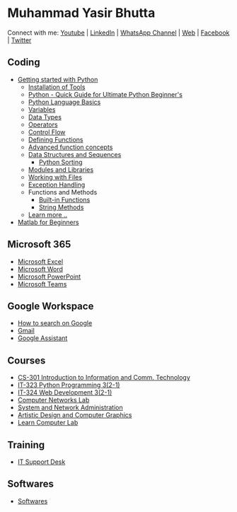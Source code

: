 # Muhammad Yasir Bhutta

Connect with me: [Youtube](https://www.youtube.com/yasirbhutta) \| [LinkedIn](https://www.linkedin.com/in/yasirbhutta/) \| [WhatsApp Channel](https://whatsapp.com/channel/0029VaC3BC160eBZZSs3CW0c) \| [Web](https://yasirbhutta.github.io/) \| [Facebook](https://www.facebook.com/yasirbhutta786) \| [Twitter](https://twitter.com/yasirbhutta)

## Coding
- [Getting started with Python](python/)
    - [Installation of Tools](python/docs/python-task-based-learning.md)
    - [Python - Quick Guide for Ultimate Python Beginner's](python/docs/quick-guide.md)
    - [Python Language Basics](python/docs/basics.md)
    - [Variables](python/docs/variables.md)
    - [Data Types](python/docs/data-types.md)
    - [Operators](python/docs/operators.md)
    - [Control Flow](python/docs/control-flow.md)
    - [Defining Functions](python/docs/functions.md)
    - [Advanced function concepts](python/docs/functions-adv-concepts.md)
    - [Data Structures and Sequences](python/docs/dss.md)
      - [Python Sorting](python/docs/sorting.md)
    - [Modules and Libraries](python/docs/modules-libraries.md)
    - [Working with Files](python/docs/files.md)
    - [Exception Handling](python/docs/error.md)
    - Functions and Methods
      - [Built-in Functions](python/docs/built_in_functions.md)
      - [String Methods](python/docs/str-methods.md)
    - [Learn more ..](python/)
- [Matlab for Beginners](matlab/index.md)
## Microsoft 365
- [Microsoft Excel](ms-excel/index.md)
- [Microsoft Word](ms-word/index.md)
- [Microsoft PowerPoint](ms-powerpoint/docs/basics.md)
- [Microsoft Teams](teams/index.md)
## Google Workspace
- [How to search on Google](google-workspace/docs/google-search.md)
- [Gmail](google-workspace/docs/email.md)
- [Google Assistant](google-workspace/docs/google-assistant.md)
## Courses
- [CS-301 Introduction to Information and Comm. Technology](cs-301/index.md)
- [IT-323 Python Programming 3(2-1)](it-323/index.md)
- [IT-324 Web Development 3(2-1)](it-324/index.md)
- [Computer Networks Lab](computer-networks/index.md)
- [System and Network Administration](sna/index.md)
- [Artistic Design and Computer Graphics](artistic-design/index.md)
- [Learn Computer Lab](computer-basics/learn-computer.md)
## Training
- [IT Support Desk](trainings/docs/itsupport.md)
## Softwares
- [Softwares](tools/index.md)

<script async src="https://pagead2.googlesyndication.com/pagead/js/adsbygoogle.js?client=ca-pub-1602443888929206"
     crossorigin="anonymous"></script>
<!-- display square -->
<ins class="adsbygoogle"
     style="display:block"
     data-ad-client="ca-pub-1602443888929206"
     data-ad-slot="9845543342"
     data-ad-format="auto"
     data-full-width-responsive="true"></ins>
<script>
     (adsbygoogle = window.adsbygoogle || []).push({});
</script>